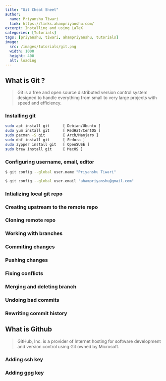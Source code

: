 ```yaml
---
title: "Git Cheat Sheet"
author:
  name: Priyanshu Tiwari
  link: https://links.ahampriyanshu.com/
excerpt: Installing and using LaTeX 
categories: [Tutorials]
tags: [priyanshu, tiwari, ahampriyanshu, tutorials]
image:
  src: /images/tutorials/git.png
  width: 1000
  height: 400
  alt: loading
---
```


## What is Git ?

> Git is a free and open source distributed version control system designed to handle everything from small to very large projects with speed and efficiency.

### Installing git

```bash
sudo apt install git      [ Debian/Ubuntu ]
sudo yum install git      [ RedHat/CentOS ]
sudo pacman -S git        [ Arch/Manjaro ]
sudo dnf install git      [ Fedora ]
sudo zypper install git   [ OpenSUSE ]
sudo brew install git     [ MacOS ]
```

### Configuring username, email, editor

```bash
$ git config --global user.name "Priyanshu Tiwari"
```

```bash
$ git config --global user.email "ahampriyanshu@gmail.com"
```

### Intializing local git repo

### Creating upstream to the remote repo

### Cloning remote repo

### Working with branches

### Commiting changes

### Pushing changes

### Fixing conflicts

### Merging and deleting branch

### Undoing bad commits

### Rewriting commit history

## What is Github

> GitHub, Inc. is a provider of Internet hosting for software development and version control using Git owned by Microsoft.

### Adding ssh key

### Adding gpg key